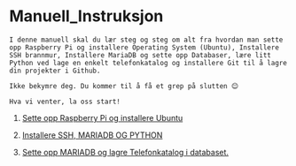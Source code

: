 # Manuell_Instruksjon

``` 
I denne manuell skal du lær steg og steg om alt fra hvordan man sette opp Raspberry Pi og installere Operating System (Ubuntu), Installere SSH brannmur, Installere MariaDB og sette opp Databaser, lære litt Python ved lage en enkelt telefonkatalog og installere Git til å lagre din projekter i Github.
```

```
Ikke bekymre deg. Du kommer til å få et grep på slutten 😊

Hva vi venter, la oss start!
```



1. [ Sette opp Raspberry Pi og installere Ubuntu](/Sette_opp_Raspberry_Pi/READ_FIRST.md)

2. [Installere SSH, MARIADB OG PYTHON](/Installere_programvare/READ_FIRST.md)

3. [Sette opp MARIADB og lagre Telefonkatalog i databaset.](/Sette_opp_Database/READ_FIRST.md)

